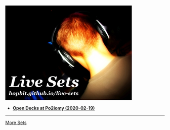 ![Siwinski Live Sets](siwinski-live-sets-github-400x300.jpg)  

* **[Open Decks at Po2iomy (2020-02-19)](./siwinski/open-decks-po2iomy-2020-02-19.md)**

---

[More Sets](https://hopbit.github.io/sets/)
